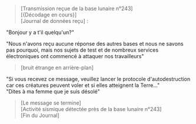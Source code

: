 > [Transmission reçue de la base lunaire n°243]  
> [{Décodage en cours}]  
> [Journal de données reçu] :  

"Bonjour y a t'il quelqu'un?"  

"Nous n'avons reçu aucune réponse des autres bases et nous ne savons pas pourquoi, mais nos sujets de test et de nombreux services électroniques ont commencé à attaquer nos travailleurs"
> [bruit étrange en arrière-plan]  

"Si vous recevez ce message, veuillez lancer le protocole d'autodestruction car ces créatures peuvent voler et si elles atteignent la Terre..."  
"Dites à ma femme que je suis désolé"  

> [Le message se termine]  
> [Activité sismique détectée près de la base lunaire n°243]  
> [Fin du Journal]  
